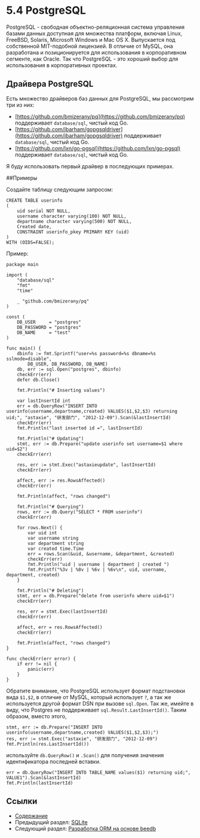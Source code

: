 # 5.4 PostgreSQL

PostgreSQL - свободная объектно-реляционная система управления базами данных доступная для множества платформ, включая Linux, FreeBSD, Solaris, Microsoft Windows и Mac OS X. Выпускается под собственной MIT-подобной лицензией. В отличие от MySQL, она разработана и позиционируется для использования в корпоративном сегменте, как Oracle. Так что PostgreSQL - это хороший выбор для использования в корпоративных проектах.

## Драйвера PostgreSQL

Есть множество драйверов баз данных для PostgreSQL, мы рассмотрим три из них:

- [https://github.com/bmizerany/pq](https://github.com/bmizerany/pq) поддерживает `database/sql`, чистый код Go.
- [https://github.com/jbarham/gopgsqldriver](https://github.com/jbarham/gopgsqldriver) поддерживает `database/sql`, чистый код Go.
- [https://github.com/lxn/go-pgsql](https://github.com/lxn/go-pgsql) поддерживает `database/sql`, чистый код Go.

Я буду использовать первый драйвер в последующих примерах.

##Примеры

Создайте таблицу следующим запросом:

    CREATE TABLE userinfo
    (
        uid serial NOT NULL,
        username character varying(100) NOT NULL,
        departname character varying(500) NOT NULL,
        Created date,
        CONSTRAINT userinfo_pkey PRIMARY KEY (uid)
    )
    WITH (OIDS=FALSE);

Пример:

    package main
    
    import (
    	"database/sql"
    	"fmt"
    	"time"
    
    	_ "github.com/bmizerany/pq"
    )
    
    const (
    	DB_USER     = "postgres"
    	DB_PASSWORD = "postgres"
    	DB_NAME     = "test"
    )
    
    func main() {
    	dbinfo := fmt.Sprintf("user=%s password=%s dbname=%s sslmode=disable",
    		DB_USER, DB_PASSWORD, DB_NAME)
    	db, err := sql.Open("postgres", dbinfo)
    	checkErr(err)
    	defer db.Close()
    
    	fmt.Println("# Inserting values")
    
    	var lastInsertId int
    	err = db.QueryRow("INSERT INTO userinfo(username,departname,created) VALUES($1,$2,$3) returning uid;", "astaxie", "研发部门", "2012-12-09").Scan(&lastInsertId)
    	checkErr(err)
    	fmt.Println("last inserted id =", lastInsertId)
    
    	fmt.Println("# Updating")
    	stmt, err := db.Prepare("update userinfo set username=$1 where uid=$2")
    	checkErr(err)
    
    	res, err := stmt.Exec("astaxieupdate", lastInsertId)
    	checkErr(err)
    
    	affect, err := res.RowsAffected()
    	checkErr(err)
    
    	fmt.Println(affect, "rows changed")
    
    	fmt.Println("# Querying")
    	rows, err := db.Query("SELECT * FROM userinfo")
    	checkErr(err)
    
    	for rows.Next() {
    		var uid int
    		var username string
    		var department string
    		var created time.Time
    		err = rows.Scan(&uid, &username, &department, &created)
    		checkErr(err)
    		fmt.Println("uid | username | department | created ")
    		fmt.Printf("%3v | %8v | %6v | %6v\n", uid, username, department, created)
    	}
    
    	fmt.Println("# Deleting")
    	stmt, err = db.Prepare("delete from userinfo where uid=$1")
    	checkErr(err)
    
    	res, err = stmt.Exec(lastInsertId)
    	checkErr(err)
    
    	affect, err = res.RowsAffected()
    	checkErr(err)
    
    	fmt.Println(affect, "rows changed")
    }
    
    func checkErr(err error) {
    	if err != nil {
    		panic(err)
    	}
    }

Обратите внимание, что PostgreSQL использует формат подстановки вида `$1,$2`, в отличие от MySQL, который использует `?`, а так же используется другой формат DSN при вызове `sql.Open`.
Так же, имейте в виду, что  Postgres не поддерживает `sql.Result.LastInsertId()`.
Таким образом, вместо этого,

    stmt, err := db.Prepare("INSERT INTO userinfo(username,departname,created) VALUES($1,$2,$3);")
    res, err := stmt.Exec("astaxie", "研发部门", "2012-12-09")
    fmt.Println(res.LastInsertId())

используйте `db.QueryRow()` и `.Scan()` для получения значения идентификатора последней вставки.

    err = db.QueryRow("INSERT INTO TABLE_NAME values($1) returning uid;",	VALUE1").Scan(&lastInsertId)
    fmt.Println(lastInsertId)

## Ссылки

- [Содержание](preface.md)
- Предыдущий раздел: [SQLite](05.3.md)
- Следующий раздел: [Разработка ORM на основе beedb](05.5.md)



